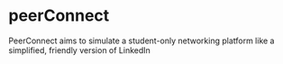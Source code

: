 # peerConnect
PeerConnect aims to simulate a student-only networking platform like a simplified, friendly version of LinkedIn
